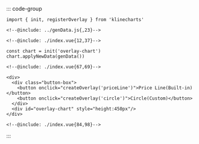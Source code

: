 ::: code-group
```js:line-numbers [JavaScript]
import { init, registerOverlay } from 'klinecharts'

<!--@include: ../genData.js{,23}-->

<!--@include: ./index.vue{12,37}-->

const chart = init('overlay-chart')
chart.applyNewData(genData())

<!--@include: ./index.vue{67,69}-->
```

```html:line-numbers [HTML]
<div>
  <div class="button-box">
    <button onclick="createOverlay('priceLine')">Price Line(Built-in)</button>
    <button onclick="createOverlay('circle')">Circle(Custom)</button>
  </div>
  <div id="overlay-chart" style="height:450px"/>
</div>
```

```css:line-numbers [CSS]
<!--@include: ./index.vue{84,98}-->
```
:::
